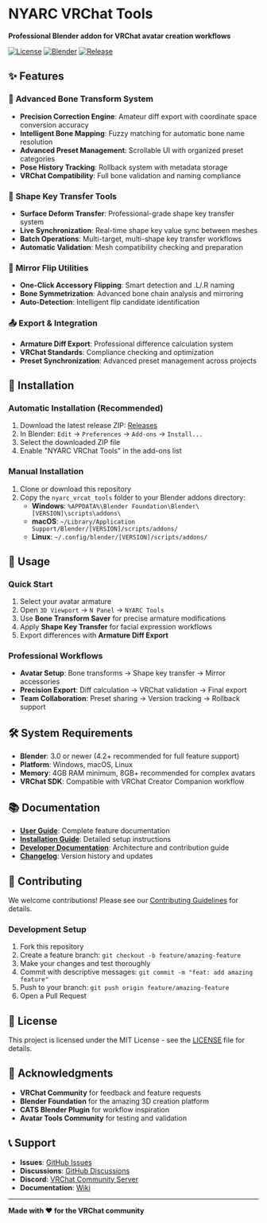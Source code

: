 # NYARC VRChat Tools

**Professional Blender addon for VRChat avatar creation workflows**

[![License](https://img.shields.io/badge/License-MIT-blue.svg)](LICENSE)
[![Blender](https://img.shields.io/badge/Blender-3.0+-orange.svg)](https://www.blender.org/)
[![Release](https://img.shields.io/github/v/release/VRNyarc/nyarc-vrcat-tools)](https://github.com/VRNyarc/nyarc-vrcat-tools/releases)

## ✨ Features

### 🦴 **Advanced Bone Transform System**
- **Precision Correction Engine**: Amateur diff export with coordinate space conversion accuracy
- **Intelligent Bone Mapping**: Fuzzy matching for automatic bone name resolution
- **Advanced Preset Management**: Scrollable UI with organized preset categories
- **Pose History Tracking**: Rollback system with metadata storage
- **VRChat Compatibility**: Full bone validation and naming compliance

### 🔷 **Shape Key Transfer Tools** 
- **Surface Deform Transfer**: Professional-grade shape key transfer system
- **Live Synchronization**: Real-time shape key value sync between meshes
- **Batch Operations**: Multi-target, multi-shape key transfer workflows
- **Automatic Validation**: Mesh compatibility checking and preparation

### 🔄 **Mirror Flip Utilities**
- **One-Click Accessory Flipping**: Smart detection and .L/.R naming
- **Bone Symmetrization**: Advanced bone chain analysis and mirroring
- **Auto-Detection**: Intelligent flip candidate identification

### 📤 **Export & Integration**
- **Armature Diff Export**: Professional difference calculation system
- **VRChat Standards**: Compliance checking and optimization
- **Preset Synchronization**: Advanced preset management across projects

## 🚀 Installation

### **Automatic Installation (Recommended)**
1. Download the latest release ZIP: [Releases](https://github.com/VRNyarc/nyarc-vrcat-tools/releases)
2. In Blender: `Edit` → `Preferences` → `Add-ons` → `Install...`
3. Select the downloaded ZIP file
4. Enable "NYARC VRChat Tools" in the add-ons list

### **Manual Installation** 
1. Clone or download this repository
2. Copy the `nyarc_vrcat_tools` folder to your Blender addons directory:
   - **Windows**: `%APPDATA%\Blender Foundation\Blender\[VERSION]\scripts\addons\`
   - **macOS**: `~/Library/Application Support/Blender/[VERSION]/scripts/addons/`
   - **Linux**: `~/.config/blender/[VERSION]/scripts/addons/`

## 🎯 Usage

### **Quick Start**
1. Select your avatar armature
2. Open `3D Viewport` → `N Panel` → `NYARC Tools`
3. Use **Bone Transform Saver** for precise armature modifications
4. Apply **Shape Key Transfer** for facial expression workflows
5. Export differences with **Armature Diff Export**

### **Professional Workflows**
- **Avatar Setup**: Bone transforms → Shape key transfer → Mirror accessories
- **Precision Export**: Diff calculation → VRChat validation → Final export
- **Team Collaboration**: Preset sharing → Version tracking → Rollback support

## 🛠️ System Requirements

- **Blender**: 3.0 or newer (4.2+ recommended for full feature support)
- **Platform**: Windows, macOS, Linux
- **Memory**: 4GB RAM minimum, 8GB+ recommended for complex avatars
- **VRChat SDK**: Compatible with VRChat Creator Companion workflow

## 📚 Documentation

- **[User Guide](docs/user-guide.md)**: Complete feature documentation
- **[Installation Guide](docs/installation.md)**: Detailed setup instructions  
- **[Developer Documentation](docs/development.md)**: Architecture and contribution guide
- **[Changelog](CHANGELOG.md)**: Version history and updates

## 🤝 Contributing

We welcome contributions! Please see our [Contributing Guidelines](CONTRIBUTING.md) for details.

### **Development Setup**
1. Fork this repository
2. Create a feature branch: `git checkout -b feature/amazing-feature`
3. Make your changes and test thoroughly
4. Commit with descriptive messages: `git commit -m "feat: add amazing feature"`
5. Push to your branch: `git push origin feature/amazing-feature`
6. Open a Pull Request

## 📄 License

This project is licensed under the MIT License - see the [LICENSE](LICENSE) file for details.

## 🌟 Acknowledgments

- **VRChat Community** for feedback and feature requests
- **Blender Foundation** for the amazing 3D creation platform
- **CATS Blender Plugin** for workflow inspiration
- **Avatar Tools Community** for testing and validation

## 📞 Support

- **Issues**: [GitHub Issues](https://github.com/VRNyarc/nyarc-vrcat-tools/issues)
- **Discussions**: [GitHub Discussions](https://github.com/VRNyarc/nyarc-vrcat-tools/discussions)
- **Discord**: [VRChat Community Server](https://discord.gg/vrchat)
- **Documentation**: [Wiki](https://github.com/VRNyarc/nyarc-vrcat-tools/wiki)

---

**Made with ❤️ for the VRChat community**